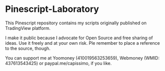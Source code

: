 # Pinescript-Laboratory
This Pinescript repository contains my scripts originally published on TradingView platform. 

I make it public because I advocate for Open Source and free sharing of ideas. Use it freely and at your own risk. Ple remember to place a reference to the source, though.

You can support me at Yoomoney (410019563253659), Webmoney (WMID: 437613543425) or paypal.me/capissimo, if you like.
